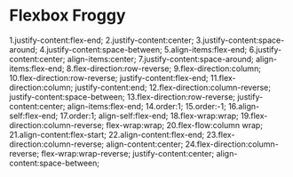 # Flexbox Froggy
1.justify-content:flex-end;
2.justify-content:center;
3.justify-content:space-around;
4.justify-content:space-between;
5.align-items:flex-end;
6.justify-content:center; align-items:center;
7.justify-content:space-around; align-items:flex-end;
8.flex-direction:row-reverse;
9.flex-direction:column;
10.flex-direction:row-reverse; justify-content:flex-end;
11.flex-direction:column; justify-content:end;
12.flex-direction:column-reverse; justify-content:space-between;
13.flex-direction:row-reverse; justify-content:center; align-items:flex-end;
14.order:1;
15.order:-1;
16.align-self:flex-end;
17.order:1; align-self:flex-end;
18.flex-wrap:wrap;
19.flex-direction:column-reverse; flex-wrap:wrap;
20.flex-flow:column wrap;
21.align-content:flex-start;
22.align-content:flex-end;
23.flex-direction:column-reverse; align-content:center;
24.flex-direction:column-reverse; flex-wrap:wrap-reverse; justify-content:center; align-content:space-between;